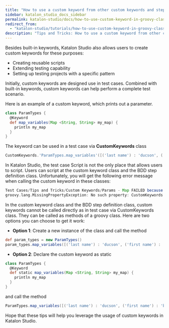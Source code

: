```yaml
---
title: "How to use a custom keyword from other custom keywords and step definition classes"
sidebar: katalon_studio_docs_sidebar
permalink: katalon-studio/docs/how-to-use-custom-keyword-in-groovy-class.html
redirect_from:
  - "katalon-studio/tutorials/how-to-use-custom-keyword-in-groovy-class.html"
description: "Tips and Tricks: How to use a custom keyword from other custom keywords and step definition classes"
---
```

Besides built-in keywords, Katalon Studio also allows users to create custom keywords for these purposes:
 - Creating reusable scripts
 - Extending testing capability
 - Setting up testing projects with a specific pattern

Initially, custom keywords are designed use in test cases. Combined with built-in keywords, custom keywords can help perform a complete test scenario.

Here is an example of a custom keyword, which prints out a parameter.
```groovy
class ParamTypes {
  @Keyword
  def map_variables(Map <String, String> my_map) {
    println my_map
  }
}
```

The keyword can be used in a test case via **CustomKeywords** class
```groovy
CustomKeywords.'ParamTypes.map_variables'([('last name') : 'ducson', ('first name') : 'brian'])
```
In Katalon Studio, the test case Script is not the only place that allows users to script. Users can script at the custom keyword class and the BDD step definition class. Unfortunately, you will get the following error message when calling the custom keyword in these classes:
```groovy
Test Cases/Tips and Tricks/Custom Keywords/Params - Map FAILED because (of) (Stack trace: 
groovy.lang.MissingPropertyException: No such property: CustomKeywords for class: com.common.types.ParamTypes
```
In the custom keyword class and the BDD step definition class, custom keywords cannot be called directly as in test case via CustomKeywords class. They can be called as methods of a groovy class. Here are two options you can choose to get it work:
 - **Option 1**: Create a new instance of the class and call the method

```groovy
def param_types = new ParamTypes()
param_types.map_variables([('last name') : 'ducson', ('first name') : 'brian'])
```
 - **Option 2**: Declare the custom keyword as static

```groovy
class ParamTypes {
  @Keyword
  def static map_variables(Map <String, String> my_map) {
    println my_map
  }
}
```
and call the method

```groovy
ParamTypes.map_variables([('last name') : 'ducson', ('first name') : 'brian'])
```
Hope that these tips will help you leverage the usage of custom keywords in Katalon Studio. 

